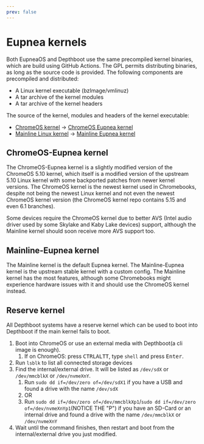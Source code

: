 ```yaml
---
prev: false
---
```


# Eupnea kernels

Both EupneaOS and Depthboot use the same precompiled kernel binaries, which are build using GitHub Actions.
The GPL permits distributing binaries, as long as the source code is provided. The following components are precompiled
and distributed:

* A Linux kernel executable (bzImage/vmlinuz)
* A tar archive of the kernel modules
* A tar archive of the kernel headers

The source of the kernel, modules and headers of the kernel executable:

* [ChromeOS kernel](https://chromium.googlesource.com/chromiumos/third_party/kernel)
  -> [ChromeOS Eupnea kernel](https://github.com/eupnea-linux/chromeos-kernel)
* [Mainline Linux kernel](https://github.com/torvalds/linux)
  -> [Mainline Eupnea kernel](https://github.com/eupnea-linux/mainline-kernel)

## ChromeOS-Eupnea kernel

The ChromeOS-Eupnea kernel is a slightly modified version of the ChromeOS 5.10 kernel, which itself is a modified
version of the upstream 5.10 Linux kernel with some backported patches from newer kernel versions. The ChromeOS kernel
is the newest kernel used in Chromebooks, despite not being the newest Linux kernel and not even the newest ChromeOS
kernel version (the ChromeOS kernel repo contains 5.15 and even 6.1 branches).

Some devices require the ChromeOS kernel due to better AVS (Intel audio driver used by some Skylake and Kaby Lake
devices) support, although the Mainline kernel should soon receive more AVS support too.

## Mainline-Eupnea kernel

The Mainline kernel is the default Eupnea kernel.
The Mainline-Eupnea kernel is the upstream stable kernel with a custom config. The Mainline kernel has the most
features, although some Chromebooks might experience hardware issues with it and should use the ChromeOS kernel instead.

## Reserve kernel

All Depthboot systems have a reserve kernel which can be used to boot into Depthboot if the main kernel fails to boot.

1. Boot into ChromeOS or use an external media with Depthboot(a cli image is enough).
    1. If on ChromeOS: press <kbd>CTRL</kbd><kbd>ALT</kbd><kbd>T</kbd>, type `shell` and press <kbd>Enter</kbd>.
2. Run `lsblk` to list all connected storage devices
3. Find the internal/external drive. It will be listed as `/dev/sdX` or `/dev/mmcblkX` or `/dev/nvmeXnY`.
    1. Run `sudo dd if=/dev/zero of=/dev/sdX1` if you have a USB and found a drive with the name `/dev/sdX`
    2. OR
    3. Run `sudo dd if=/dev/zero of=/dev/mmcblkXp1`/`sudo dd if=/dev/zero of=/dev/nvmeXnYp1`(NOTICE THE "P") if you have
       an SD-Card or an internal drive and found a drive with the name `/dev/mmcblkX` or `/dev/nvmeXnY`
4. Wait until the command finishes, then restart and boot from the internal/external drive you just modified.